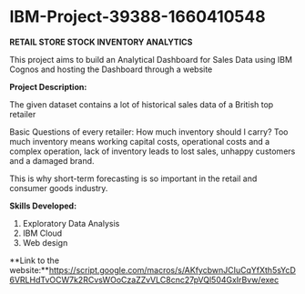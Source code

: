 # IBM-Project-39388-1660410548

**RETAIL STORE STOCK INVENTORY ANALYTICS**

This project aims to build an Analytical Dashboard for Sales Data using IBM Cognos and hosting the Dashboard through a website

**Project Description:**

The given dataset contains a lot of historical sales data of a British top retailer 

Basic Questions of every retailer: How much inventory should I carry?  Too much inventory means working capital costs, operational costs and a complex operation, lack of inventory leads to lost sales, unhappy customers and a damaged brand. 

This is why short-term forecasting is so important in the retail and consumer goods industry. 

**Skills Developed:**
1. Exploratory Data Analysis 
2. IBM Cloud 
3. Web design 

**Link to the website:**https://script.google.com/macros/s/AKfycbwnJCIuCqYfXth5sYcD6VRLHdTvOCW7k2RCvsWOoCzaZZvVLC8cnc27pVQl504GxIrBvw/exec
